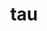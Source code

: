---
title: "tau"
layout: cache
categories: [package, develop-2024-03-17]
meta: {"versions": ["2.33.1"], "compilers": ["cce@=15.0.1", "gcc@=11.4.0", "gcc@=9.4.0", "oneapi@=2024.0.0"], "oss": ["rhel8", "ubuntu20.04", "ubuntu22.04"], "platforms": ["linux"], "targets": ["neoverse_v1", "neoverse_v2", "ppc64le", "x86_64_v3", "zen4"], "stacks": ["e4s", "e4s-cray-rhel", "e4s-neoverse-v2", "e4s-neoverse_v1", "e4s-oneapi", "e4s-power", "e4s-rocm-external", "root"], "num_specs": 10, "num_specs_by_stack": {"e4s-cray-rhel": 1, "root": 10, "e4s-power": 2, "e4s-neoverse_v1": 2, "e4s-neoverse-v2": 2, "e4s": 1, "e4s-rocm-external": 1, "e4s-oneapi": 1}}
spec_details: [{"hash": "6acgxpcmdyrp2wew7anp3vo3ygn5jhx4", "compiler": "cce@=15.0.1", "versions": ["2.33.1"], "os": "rhel8", "platform": "linux", "target": "zen4", "variants": ["~adios2", "+binutils", "build_system=generic", "~comm", "~craycnl", "~cuda", "~dyninst", "+elf", "+fortran", "~gasnet", "+io", "~level_zero", "+libdwarf", "+libunwind", "~likwid", "+mpi", "~ompt", "~opari", "~opencl", "~openmp", "+otf2", "+papi", "+pdt", "~phase", "~ppc64le", "~profileparam", "+pthreads", "+python", "~rocm", "~rocprofiler", "~roctracer", "~scorep", "~shmem", "~sqlite", "~syscall", "~x86_64"], "stacks": ["e4s-cray-rhel", "root"], "size": "-", "tarball": "https://binaries.spack.io/develop-2024-03-17/build_cache/linux-rhel8-zen4/cce-15.0.1/tau-2.33.1/linux-rhel8-zen4-cce-15.0.1-tau-2.33.1-6acgxpcmdyrp2wew7anp3vo3ygn5jhx4.spack"}, {"hash": "qc6o3m4modhvimy5okxqpbvocds277hf", "compiler": "gcc@=9.4.0", "versions": ["2.33.1"], "os": "ubuntu20.04", "platform": "linux", "target": "ppc64le", "variants": ["~adios2", "+binutils", "build_system=generic", "~comm", "~craycnl", "~cuda", "~dyninst", "+elf", "+fortran", "~gasnet", "+io", "~level_zero", "+libdwarf", "+libunwind", "~likwid", "+mpi", "~ompt", "~opari", "~opencl", "~openmp", "+otf2", "+papi", "+pdt", "~phase", "~ppc64le", "~profileparam", "+pthreads", "+python", "~rocm", "~rocprofiler", "~roctracer", "~scorep", "~shmem", "~sqlite", "~syscall", "~x86_64"], "stacks": ["e4s-power", "root"], "size": "-", "tarball": "https://binaries.spack.io/develop-2024-03-17/build_cache/linux-ubuntu20.04-ppc64le/gcc-9.4.0/tau-2.33.1/linux-ubuntu20.04-ppc64le-gcc-9.4.0-tau-2.33.1-qc6o3m4modhvimy5okxqpbvocds277hf.spack"}, {"hash": "p6ak2opd7n6kitgukcv67nwojssexj3s", "compiler": "gcc@=9.4.0", "versions": ["2.33.1"], "os": "ubuntu20.04", "platform": "linux", "target": "ppc64le", "variants": ["~adios2", "+binutils", "build_system=generic", "~comm", "~craycnl", "+cuda", "~dyninst", "+elf", "+fortran", "~gasnet", "+io", "~level_zero", "+libdwarf", "+libunwind", "~likwid", "+mpi", "~ompt", "~opari", "~opencl", "~openmp", "+otf2", "+papi", "+pdt", "~phase", "~ppc64le", "~profileparam", "+pthreads", "~python", "~rocm", "~rocprofiler", "~roctracer", "~scorep", "~shmem", "~sqlite", "~syscall", "~x86_64"], "stacks": ["e4s-power", "root"], "size": "-", "tarball": "https://binaries.spack.io/develop-2024-03-17/build_cache/linux-ubuntu20.04-ppc64le/gcc-9.4.0/tau-2.33.1/linux-ubuntu20.04-ppc64le-gcc-9.4.0-tau-2.33.1-p6ak2opd7n6kitgukcv67nwojssexj3s.spack"}, {"hash": "z6nl7whfwp6hlb6pu5htiuqlk2lh64uc", "compiler": "gcc@=11.4.0", "versions": ["2.33.1"], "os": "ubuntu22.04", "platform": "linux", "target": "neoverse_v1", "variants": ["~adios2", "+binutils", "build_system=generic", "~comm", "~craycnl", "~cuda", "~dyninst", "+elf", "+fortran", "~gasnet", "+io", "~level_zero", "+libdwarf", "+libunwind", "~likwid", "+mpi", "~ompt", "~opari", "~opencl", "~openmp", "+otf2", "+papi", "+pdt", "~phase", "~ppc64le", "~profileparam", "+pthreads", "+python", "~rocm", "~rocprofiler", "~roctracer", "~scorep", "~shmem", "~sqlite", "+syscall", "~x86_64"], "stacks": ["root", "e4s-neoverse_v1"], "size": "-", "tarball": "https://binaries.spack.io/develop-2024-03-17/build_cache/linux-ubuntu22.04-neoverse_v1/gcc-11.4.0/tau-2.33.1/linux-ubuntu22.04-neoverse_v1-gcc-11.4.0-tau-2.33.1-z6nl7whfwp6hlb6pu5htiuqlk2lh64uc.spack"}, {"hash": "n2ke5osok3dpd3xaoeqbw7om23b4yhww", "compiler": "gcc@=11.4.0", "versions": ["2.33.1"], "os": "ubuntu22.04", "platform": "linux", "target": "neoverse_v1", "variants": ["~adios2", "+binutils", "build_system=generic", "~comm", "~craycnl", "+cuda", "~dyninst", "+elf", "+fortran", "~gasnet", "+io", "~level_zero", "+libdwarf", "+libunwind", "~likwid", "+mpi", "~ompt", "~opari", "~opencl", "~openmp", "+otf2", "+papi", "+pdt", "~phase", "~ppc64le", "~profileparam", "+pthreads", "~python", "~rocm", "~rocprofiler", "~roctracer", "~scorep", "~shmem", "~sqlite", "+syscall", "~x86_64"], "stacks": ["root", "e4s-neoverse_v1"], "size": "-", "tarball": "https://binaries.spack.io/develop-2024-03-17/build_cache/linux-ubuntu22.04-neoverse_v1/gcc-11.4.0/tau-2.33.1/linux-ubuntu22.04-neoverse_v1-gcc-11.4.0-tau-2.33.1-n2ke5osok3dpd3xaoeqbw7om23b4yhww.spack"}, {"hash": "o3ct6rrht2s4m2f3jf5d7oss5izzjxd6", "compiler": "gcc@=11.4.0", "versions": ["2.33.1"], "os": "ubuntu22.04", "platform": "linux", "target": "neoverse_v2", "variants": ["~adios2", "+binutils", "build_system=generic", "~comm", "~craycnl", "~cuda", "~dyninst", "+elf", "+fortran", "~gasnet", "+io", "~level_zero", "+libdwarf", "+libunwind", "~likwid", "+mpi", "~ompt", "~opari", "~opencl", "~openmp", "+otf2", "+papi", "+pdt", "~phase", "~ppc64le", "~profileparam", "+pthreads", "+python", "~rocm", "~rocprofiler", "~roctracer", "~scorep", "~shmem", "~sqlite", "+syscall", "~x86_64"], "stacks": ["root", "e4s-neoverse-v2"], "size": "-", "tarball": "https://binaries.spack.io/develop-2024-03-17/build_cache/linux-ubuntu22.04-neoverse_v2/gcc-11.4.0/tau-2.33.1/linux-ubuntu22.04-neoverse_v2-gcc-11.4.0-tau-2.33.1-o3ct6rrht2s4m2f3jf5d7oss5izzjxd6.spack"}, {"hash": "n3nl435n4yrlhzwoudwalq4injboibvc", "compiler": "gcc@=11.4.0", "versions": ["2.33.1"], "os": "ubuntu22.04", "platform": "linux", "target": "neoverse_v2", "variants": ["~adios2", "+binutils", "build_system=generic", "~comm", "~craycnl", "+cuda", "~dyninst", "+elf", "+fortran", "~gasnet", "+io", "~level_zero", "+libdwarf", "+libunwind", "~likwid", "+mpi", "~ompt", "~opari", "~opencl", "~openmp", "+otf2", "+papi", "+pdt", "~phase", "~ppc64le", "~profileparam", "+pthreads", "~python", "~rocm", "~rocprofiler", "~roctracer", "~scorep", "~shmem", "~sqlite", "+syscall", "~x86_64"], "stacks": ["root", "e4s-neoverse-v2"], "size": "-", "tarball": "https://binaries.spack.io/develop-2024-03-17/build_cache/linux-ubuntu22.04-neoverse_v2/gcc-11.4.0/tau-2.33.1/linux-ubuntu22.04-neoverse_v2-gcc-11.4.0-tau-2.33.1-n3nl435n4yrlhzwoudwalq4injboibvc.spack"}, {"hash": "5muysse2tfguxplkle67pcn5r3yezqef", "compiler": "gcc@=11.4.0", "versions": ["2.33.1"], "os": "ubuntu22.04", "platform": "linux", "target": "x86_64_v3", "variants": ["~adios2", "+binutils", "build_system=generic", "~comm", "~craycnl", "~cuda", "~dyninst", "+elf", "+fortran", "~gasnet", "+io", "~level_zero", "+libdwarf", "+libunwind", "~likwid", "+mpi", "~ompt", "~opari", "~opencl", "~openmp", "+otf2", "+papi", "+pdt", "~phase", "~ppc64le", "~profileparam", "+pthreads", "+python", "~rocm", "~rocprofiler", "~roctracer", "~scorep", "~shmem", "~sqlite", "+syscall", "~x86_64"], "stacks": ["e4s", "root"], "size": "-", "tarball": "https://binaries.spack.io/develop-2024-03-17/build_cache/linux-ubuntu22.04-x86_64_v3/gcc-11.4.0/tau-2.33.1/linux-ubuntu22.04-x86_64_v3-gcc-11.4.0-tau-2.33.1-5muysse2tfguxplkle67pcn5r3yezqef.spack"}, {"hash": "fkafzescw6y32ay7ahlfmdbqcfv355ej", "compiler": "gcc@=11.4.0", "versions": ["2.33.1"], "os": "ubuntu22.04", "platform": "linux", "target": "x86_64_v3", "variants": ["~adios2", "+binutils", "build_system=generic", "~comm", "~craycnl", "~cuda", "~dyninst", "+elf", "+fortran", "~gasnet", "+io", "~level_zero", "+libdwarf", "+libunwind", "~likwid", "+mpi", "~ompt", "~opari", "~opencl", "~openmp", "+otf2", "+papi", "+pdt", "~phase", "~ppc64le", "~profileparam", "+pthreads", "~python", "+rocm", "~rocprofiler", "~roctracer", "~scorep", "~shmem", "~sqlite", "+syscall", "~x86_64"], "stacks": ["e4s-rocm-external", "root"], "size": "-", "tarball": "https://binaries.spack.io/develop-2024-03-17/build_cache/linux-ubuntu22.04-x86_64_v3/gcc-11.4.0/tau-2.33.1/linux-ubuntu22.04-x86_64_v3-gcc-11.4.0-tau-2.33.1-fkafzescw6y32ay7ahlfmdbqcfv355ej.spack"}, {"hash": "t7ekehjm3uzlk4a6rjovgwgcwtpxmvjz", "compiler": "oneapi@=2024.0.0", "versions": ["2.33.1"], "os": "ubuntu22.04", "platform": "linux", "target": "x86_64_v3", "variants": ["~adios2", "~binutils", "build_system=generic", "~comm", "~craycnl", "~cuda", "~dyninst", "+elf", "+fortran", "~gasnet", "+io", "+level_zero", "+libdwarf", "+libunwind", "~likwid", "+mpi", "~ompt", "~opari", "+opencl", "~openmp", "+otf2", "~papi", "~pdt", "~phase", "~ppc64le", "~profileparam", "+pthreads", "~python", "~rocm", "~rocprofiler", "~roctracer", "~scorep", "~shmem", "~sqlite", "+syscall", "~x86_64"], "stacks": ["root", "e4s-oneapi"], "size": "-", "tarball": "https://binaries.spack.io/develop-2024-03-17/build_cache/linux-ubuntu22.04-x86_64_v3/oneapi-2024.0.0/tau-2.33.1/linux-ubuntu22.04-x86_64_v3-oneapi-2024.0.0-tau-2.33.1-t7ekehjm3uzlk4a6rjovgwgcwtpxmvjz.spack"}]
---